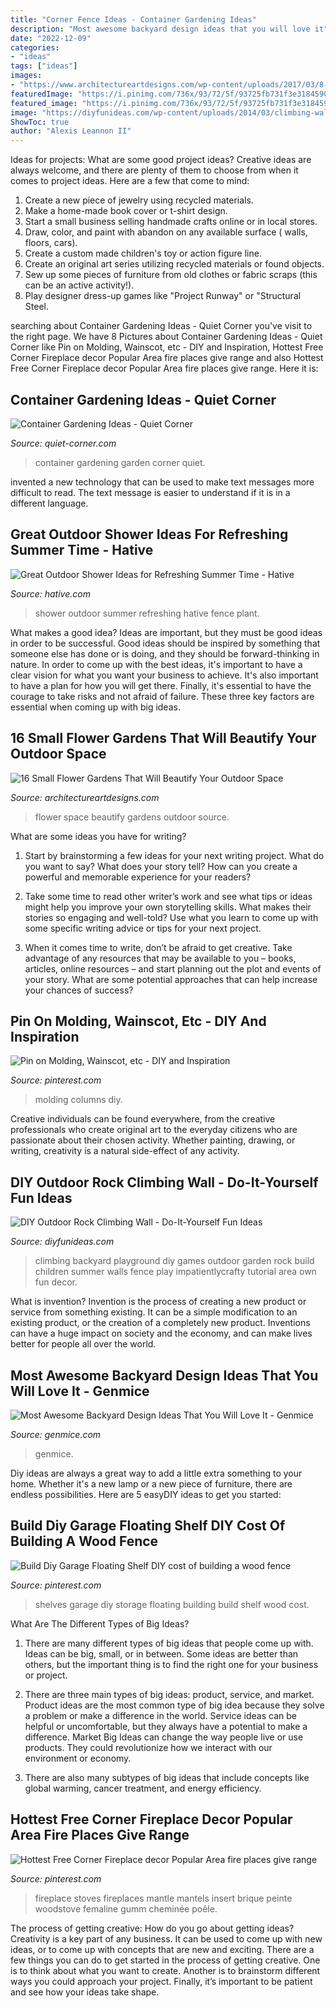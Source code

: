 ```yaml
---
title: "Corner Fence Ideas - Container Gardening Ideas"
description: "Most awesome backyard design ideas that you will love it"
date: "2022-12-09"
categories:
- "ideas"
tags: ["ideas"]
images:
- "https://www.architectureartdesigns.com/wp-content/uploads/2017/03/8-27.jpg"
featuredImage: "https://i.pinimg.com/736x/93/72/5f/93725fb731f3e3184590f60efe06931f--columns-crowns.jpg"
featured_image: "https://i.pinimg.com/736x/93/72/5f/93725fb731f3e3184590f60efe06931f--columns-crowns.jpg"
image: "https://diyfunideas.com/wp-content/uploads/2014/03/climbing-wall.jpg"
ShowToc: true
author: "Alexis Leannon II"
---
```



Ideas for projects: What are some good project ideas?
Creative ideas are always welcome, and there are plenty of them to choose from when it comes to project ideas. Here are a few that come to mind: 
1. Create a new piece of jewelry using recycled materials.
2. Make a home-made book cover or t-shirt design.
3. Start a small business selling handmade crafts online or in local stores.
4. Draw, color, and paint with abandon on any available surface ( walls, floors, cars).
5. Create a custom made children's toy or action figure line. 
6. Create an original art series utilizing recycled materials or found objects.
7. Sew up some pieces of furniture from old clothes or fabric scraps (this can be an active activity!). 
8. Play designer dress-up games like "Project Runway" or "Structural Steel.

	

		
searching about Container Gardening Ideas - Quiet Corner you've visit to the right page. We have 8 Pictures about Container Gardening Ideas - Quiet Corner like Pin on Molding, Wainscot, etc - DIY and Inspiration, Hottest Free Corner Fireplace decor Popular Area fire places give range and also Hottest Free Corner Fireplace decor Popular Area fire places give range. Here it is:
		
    
## Container Gardening Ideas - Quiet Corner

<img loading=lazy src="http://www.quiet-corner.com/wp-content/uploads/2016/03/Container-Gardening-Ideas-k-2.jpg" onerror="this.onerror=null;this.src='https://tse3.mm.bing.net/th?id=OIP.gEvS4Ngjk8BwcKnKDQ2tWAHaKK&amp;pid=15.1';" alt="Container Gardening Ideas - Quiet Corner">

_Source: quiet-corner.com_

>container gardening garden corner quiet. 

	

invented a new technology that can be used to make text messages more difficult to read. The text message is easier to understand if it is in a different language.

    
## Great Outdoor Shower Ideas For Refreshing Summer Time - Hative

<img loading=lazy src="https://hative.com/wp-content/uploads/2016/07/outdoor-shower/10-outdoor-shower-ideas-for-summer-time.jpg" onerror="this.onerror=null;this.src='https://tse4.mm.bing.net/th?id=OIP.VEhoz0CXtRapqgrfLxDYKQHaLH&amp;pid=15.1';" alt="Great Outdoor Shower Ideas for Refreshing Summer Time - Hative">

_Source: hative.com_

>shower outdoor summer refreshing hative fence plant. 

	

What makes a good idea?
Ideas are important, but they must be good ideas in order to be successful. Good ideas should be inspired by something that someone else has done or is doing, and they should be forward-thinking in nature. In order to come up with the best ideas, it's important to have a clear vision for what you want your business to achieve. It's also important to have a plan for how you will get there. Finally, it's essential to have the courage to take risks and not afraid of failure. These three key factors are essential when coming up with big ideas.

    
## 16 Small Flower Gardens That Will Beautify Your Outdoor Space

<img loading=lazy src="https://www.architectureartdesigns.com/wp-content/uploads/2017/03/8-27.jpg" onerror="this.onerror=null;this.src='https://tse1.mm.bing.net/th?id=OIP.tte-YfYKWKur9D4HR5lSOwAAAA&amp;pid=15.1';" alt="16 Small Flower Gardens That Will Beautify Your Outdoor Space">

_Source: architectureartdesigns.com_

>flower space beautify gardens outdoor source. 

	

What are some ideas you have for writing?
1. Start by brainstorming a few ideas for your next writing project. What do you want to say? What does your story tell? How can you create a powerful and memorable experience for your readers?
2. Take some time to read other writer’s work and see what tips or ideas might help you improve your own storytelling skills. What makes their stories so engaging and well-told? Use what you learn to come up with some specific writing advice or tips for your next project.

3. When it comes time to write, don’t be afraid to get creative. Take advantage of any resources that may be available to you – books, articles, online resources – and start planning out the plot and events of your story. What are some potential approaches that can help increase your chances of success?

    
## Pin On Molding, Wainscot, Etc - DIY And Inspiration

<img loading=lazy src="https://i.pinimg.com/736x/93/72/5f/93725fb731f3e3184590f60efe06931f--columns-crowns.jpg" onerror="this.onerror=null;this.src='https://tse2.mm.bing.net/th?id=OIP.jLlr1aMcu9L6hOCF-rH6wwHaHa&amp;pid=15.1';" alt="Pin on Molding, Wainscot, etc - DIY and Inspiration">

_Source: pinterest.com_

>molding columns diy. 

	

Creative individuals can be found everywhere, from the creative professionals who create original art to the everyday citizens who are passionate about their chosen activity. Whether painting, drawing, or writing, creativity is a natural side-effect of any activity.

    
## DIY Outdoor Rock Climbing Wall - Do-It-Yourself Fun Ideas

<img loading=lazy src="https://diyfunideas.com/wp-content/uploads/2014/03/climbing-wall.jpg" onerror="this.onerror=null;this.src='https://tse3.mm.bing.net/th?id=OIP.h4UNfZxiQmRTFO_TL5Z2KQHaJf&amp;pid=15.1';" alt="DIY Outdoor Rock Climbing Wall - Do-It-Yourself Fun Ideas">

_Source: diyfunideas.com_

>climbing backyard playground diy games outdoor garden rock build children summer walls fence play impatientlycrafty tutorial area own fun decor. 

	

What is invention?
Invention is the process of creating a new product or service from something existing. It can be a simple modification to an existing product, or the creation of a completely new product. Inventions can have a huge impact on society and the economy, and can make lives better for people all over the world.

    
## Most Awesome Backyard Design Ideas That You Will Love It - Genmice

<img loading=lazy src="https://genmice.com/design-ideas/Most-Awesome-Backyard-Design-Ideas-That-You-Will-Love-It/491.jpeg" onerror="this.onerror=null;this.src='https://tse1.mm.bing.net/th?id=OIP.A0zz2OFwwGchZCw6AsKIDwHaK9&amp;pid=15.1';" alt="Most Awesome Backyard Design Ideas That You Will Love It - Genmice">

_Source: genmice.com_

>genmice. 

	

Diy ideas are always a great way to add a little extra something to your home. Whether it's a new lamp or a new piece of furniture, there are endless possibilities. Here are 5 easyDIY ideas to get you started: 

    
## Build Diy Garage Floating Shelf DIY Cost Of Building A Wood Fence

<img loading=lazy src="https://i.pinimg.com/736x/7a/75/d7/7a75d7fbc015ee8d8c07d131eac94bfd--garage-storage-shelves-overhead-garage-storage.jpg?b=t" onerror="this.onerror=null;this.src='https://tse3.mm.bing.net/th?id=OIP.IJgYBoLxmVPViJgko35hUQDgEs&amp;pid=15.1';" alt="Build Diy Garage Floating Shelf DIY cost of building a wood fence">

_Source: pinterest.com_

>shelves garage diy storage floating building build shelf wood cost. 

	

What Are The Different Types of Big Ideas?
1. There are many different types of big ideas that people come up with. Ideas can be big, small, or in between. Some ideas are better than others, but the important thing is to find the right one for your business or project.
2. There are three main types of big ideas: product, service, and market. Product ideas are the most common type of big idea because they solve a problem or make a difference in the world. Service ideas can be helpful or uncomfortable, but they always have a potential to make a difference. Market Big Ideas can change the way people live or use products. They could revolutionize how we interact with our environment or economy.

3. There are also many subtypes of big ideas that include concepts like global warming, cancer treatment, and energy efficiency.

    
## Hottest Free Corner Fireplace Decor Popular Area Fire Places Give Range

<img loading=lazy src="https://i.pinimg.com/564x/cb/78/cb/cb78cbc50adaa7513029073b25a571a4.jpg" onerror="this.onerror=null;this.src='https://tse2.mm.bing.net/th?id=OIP.ikkF9YN37orPMIyKPAknewHaJ4&amp;pid=15.1';" alt="Hottest Free Corner Fireplace decor Popular Area fire places give range">

_Source: pinterest.com_

>fireplace stoves fireplaces mantle mantels insert brique peinte woodstove femaline gumm cheminée poêle. 

	

The process of getting creative: How do you go about getting ideas?
Creativity is a key part of any business. It can be used to come up with new ideas, or to come up with concepts that are new and exciting. There are a few things you can do to get started in the process of getting creative. One is to think about what you want to create. Another is to brainstorm different ways you could approach your project. Finally, it’s important to be patient and see how your ideas take shape.

